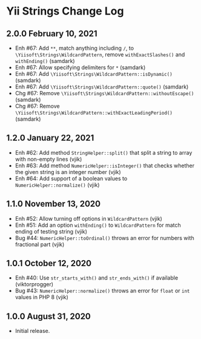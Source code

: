 # Yii Strings Change Log


## 2.0.0 February 10, 2021

- Enh #67: Add `**`, match anything including `/`, to `\Yiisoft\Strings\WildcardPattern`, remove `withExactSlashes()` and `withEnding()` (samdark)
- Enh #67: Allow specifying delimiters for `*` (samdark)
- Enh #67: Add `\Yiisoft\Strings\WildcardPattern::isDynamic()` (samdark)
- Enh #67: Add `\Yiisoft\Strings\WildcardPattern::quote()` (samdark)
- Chg #67: Remove `\Yiisoft\Strings\WildcardPattern::withoutEscape()` (samdark)
- Chg #67: Remove `\Yiisoft\Strings\WildcardPattern::withExactLeadingPeriod()` (samdark)

## 1.2.0 January 22, 2021

- Enh #62: Add method `StringHelper::split()` that split a string to array with non-empty lines (vjik)
- Enh #63: Add method `NumericHelper::isInteger()` that checks whether the given string is an integer number (vjik)
- Enh #64: Add support of a boolean values to `NumericHelper::normalize()` (vjik)

## 1.1.0 November 13, 2020

- Enh #52: Allow turning off options in `WildcardPattern` (vjik)
- Enh #51: Add an option `withEnding()` to `WildcardPattern` for match ending of testing string (vjik)
- Bug #44: `NumericHelper::toOrdinal()` throws an error for numbers with fractional part (vjik)

## 1.0.1 October 12, 2020

- Enh #40: Use `str_starts_with()` and `str_ends_with()` if available (viktorprogger)
- Bug #43: `NumericHelper::normalize()` throws an error for `float` or `int` values in PHP 8 (vjik)

## 1.0.0 August 31, 2020

- Initial release.


